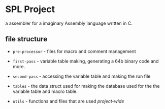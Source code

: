 # SPL Project
a assembler for a imaginary Assembly language written in C.

## file structure
- `pre-processor` - files for macro and comment management

- `first-pass` - variable table making, generating a 64b binary code and more. 

- `second-pass` - accessing the variable table and making the run file

- `tables` - the data struct used for making the database used for the the variable table and macro table.

- `utils` - functions and files that are used *project-wide*